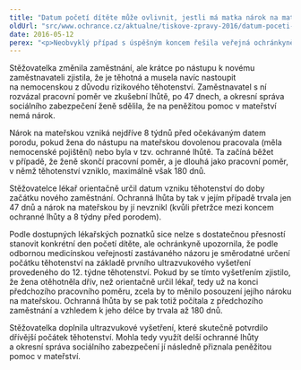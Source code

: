 ```yaml
---
title: "Datum početí dítěte může ovlivnit, jestli má matka nárok na mateřskou"
oldUrl: "src/www.ochrance.cz/aktualne/tiskove-zpravy-2016/datum-poceti-ditete-muze-ovlivnit-jestli-ma-matka-narok-na-materskou"
date: 2016-05-12
perex: "<p>Neobvyklý případ s úspěšným koncem řešila veřejná ochránkyně práv na základě podnětu ženy z jižních Čech. Jen díky přesnějšímu určení data početí dítěte se totiž podařilo zajistit ženě nárok na peněžitou pomoc v mateřství.</p>"
---
```


<!-- imported from the old website -->

<p>Stěžovatelka změnila zaměstnání, ale krátce po nástupu k novému zaměstnavateli zjistila, že je těhotná a musela navíc nastoupit na nemocenskou z důvodu rizikového těhotenství. Zaměstnavatel s ní rozvázal pracovní poměr ve zkušební lhůtě, po 47 dnech, a okresní správa sociálního zabezpečení ženě sdělila, že na peněžitou pomoc v mateřství nemá nárok.</p> <p>Nárok na mateřskou vzniká nejdříve 8 týdnů před očekávaným datem porodu, pokud žena do nástupu na mateřskou dovolenou pracovala (měla nemocenské pojištění) nebo byla v tzv. ochranné lhůtě. Ta začíná běžet v případě, že ženě skončí pracovní poměr, a je dlouhá jako pracovní poměr, v němž těhotenství vzniklo, maximálně však 180 dnů. </p> <p>Stěžovatelce lékař orientačně určil datum vzniku těhotenství do doby začátku nového zaměstnání. Ochranná lhůta by tak v jejím případě trvala jen 47 dnů a nárok na mateřskou by jí nevznikl (kvůli přetržce mezi koncem ochranné lhůty a 8 týdny před porodem). </p> <p>Podle dostupných lékařských poznatků sice nelze s dostatečnou přesností stanovit konkrétní den početí dítěte, ale ochránkyně upozornila, že podle odbornou medicínskou veřejností zastávaného názoru je směrodatné určení počátku těhotenství na základě prvního ultrazvukového vyšetření provedeného do 12. týdne těhotenství. Pokud by se tímto vyšetřením zjistilo, že žena otěhotněla dřív, než orientačně určil lékař, tedy už na konci předchozího pracovního poměru, zcela by to měnilo posouzení jejího nároku na mateřskou. Ochranná lhůta by se pak totiž počítala z předchozího zaměstnání a vzhledem k jeho délce by trvala až 180 dnů. </p><p> Stěžovatelka doplnila ultrazvukové vyšetření, které skutečně potvrdilo dřívější počátek těhotenství. Mohla tedy využít delší ochranné lhůty a okresní správa sociálního zabezpečení jí následně přiznala peněžitou pomoc v mateřství.</p>
